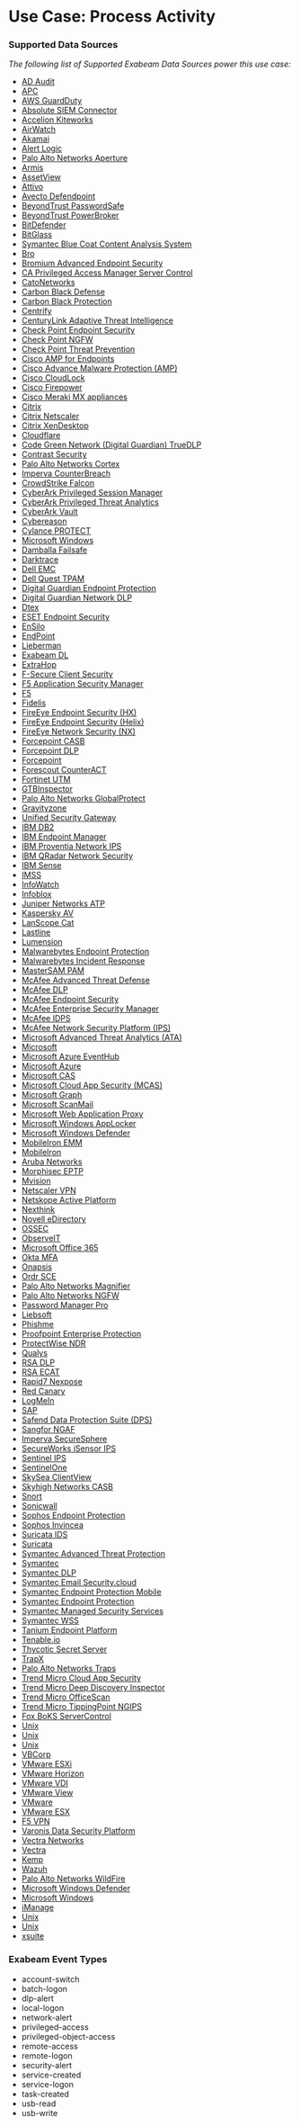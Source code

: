 Use Case: Process Activity
==========================

### Supported Data Sources

_The following list of Supported Exabeam Data Sources power this use case:_

* [AD Audit](datasource_ad_audit_ad_audit.md)
* [APC](datasource_apc_apc.md)
* [AWS GuardDuty](datasource_aws_guardduty_aws_guardduty.md)
* [Absolute SIEM Connector](datasource_absolute_siem_connector_absolute_siem_connector.md)
* [Accelion Kiteworks](datasource_accelion_kiteworks_accelion_kiteworks.md)
* [AirWatch](datasource_airwatch_airwatch.md)
* [Akamai](datasource_akamai_siem_akamai.md)
* [Alert Logic](datasource_alert_logic_alert_logic.md)
* [Palo Alto Networks Aperture](datasource_aperture_palo_alto_networks_aperture.md)
* [Armis](datasource_armis_armis.md)
* [AssetView](datasource_assetview_assetview.md)
* [Attivo](datasource_attivo_attivo.md)
* [Avecto Defendpoint](datasource_avecto_defendpoint_avecto_defendpoint.md)
* [BeyondTrust PasswordSafe](datasource_beyondtrust_passwordsafe_beyondtrust_passwordsafe.md)
* [BeyondTrust PowerBroker](datasource_beyondtrust_powerbroker_beyondtrust_powerbroker.md)
* [BitDefender](datasource_bitdefender_gravityzone_bitdefender.md)
* [BitGlass](datasource_bitglass_bitglass.md)
* [Symantec Blue Coat Content Analysis System](datasource_blue_coat_content_analysis_system_symantec_blue_coat_content_analysis_system.md)
* [Bro](datasource_bro_bro.md)
* [Bromium Advanced Endpoint Security](datasource_bromium_advanced_endpoint_security_bromium_advanced_endpoint_security.md)
* [CA Privileged Access Manager Server Control](datasource_ca_privileged_access_manager_server_control_ca_privileged_access_manager_server_control.md)
* [CatoNetworks](datasource_catonetworks_catonetworks.md)
* [Carbon Black Defense](datasource_cb_defense_carbon_black_defense.md)
* [Carbon Black Protection](datasource_cb_protection_carbon_black_protection.md)
* [Centrify](datasource_centrify_centrify.md)
* [CenturyLink Adaptive Threat Intelligence](datasource_centurylink_adaptive_threat_intelligence_centurylink_adaptive_threat_intelligence.md)
* [Check Point Endpoint Security](datasource_check_point_endpoint_security_check_point_endpoint_security.md)
* [Check Point NGFW](datasource_check_point_ngfw_check_point_ngfw.md)
* [Check Point Threat Prevention](datasource_check_point_threat_prevention_check_point_threat_prevention.md)
* [Cisco AMP for Endpoints](datasource_cisco_amp_for_endpoints_cisco_amp_for_endpoints.md)
* [Cisco Advance Malware Protection (AMP)](datasource_cisco_advance_malware_protection_(amp)_cisco_advance_malware_protection_(amp).md)
* [Cisco CloudLock](datasource_cisco_cloudlock_cisco_cloudlock.md)
* [Cisco Firepower](datasource_cisco_firepower_cisco_firepower.md)
* [Cisco Meraki MX appliances](datasource_cisco_meraki_mx_appliances_cisco_meraki_mx_appliances.md)
* [Citrix](datasource_citrix_endpoint_management_citrix.md)
* [Citrix Netscaler](datasource_citrix_netscaler_citrix_netscaler.md)
* [Citrix XenDesktop](datasource_citrix_xendesktop_citrix_xendesktop.md)
* [Cloudflare](datasource_cloudflare_cloudflare.md)
* [Code Green Network (Digital Guardian) TrueDLP](datasource_code_green_network_(digital_guardian)_truedlp_code_green_network_(digital_guardian)_truedlp.md)
* [Contrast Security](datasource_contrast_security_contrast_security.md)
* [Palo Alto Networks Cortex](datasource_cortex_xdr_palo_alto_networks_cortex.md)
* [Imperva CounterBreach](datasource_counterbreach_imperva_counterbreach.md)
* [CrowdStrike Falcon](datasource_crowdstrike_falcon_crowdstrike_falcon.md)
* [CyberArk Privileged Session Manager](datasource_cyberark_privileged_session_manager_cyberark_privileged_session_manager.md)
* [CyberArk Privileged Threat Analytics](datasource_cyberark_privileged_threat_analytics_cyberark_privileged_threat_analytics.md)
* [CyberArk Vault](datasource_cyberark_vault_cyberark_vault.md)
* [Cybereason](datasource_cybereason_cybereason.md)
* [Cylance PROTECT](datasource_cylance_protect_cylance_protect.md)
* [Microsoft Windows](datasource_dc_microsoft_windows.md)
* [Damballa Failsafe](datasource_damballa_failsafe_damballa_failsafe.md)
* [Darktrace](datasource_darktrace_darktrace.md)
* [Dell EMC](datasource_dell_emc_dell_emc.md)
* [Dell Quest TPAM](datasource_dell_quest_tpam_dell_quest_tpam.md)
* [Digital Guardian Endpoint Protection](datasource_digital_guardian_endpoint_protection_digital_guardian_endpoint_protection.md)
* [Digital Guardian Network DLP](datasource_digital_guardian_network_dlp_digital_guardian_network_dlp.md)
* [Dtex](datasource_dtex_dtex.md)
* [ESET Endpoint Security](datasource_eset_endpoint_security_eset_endpoint_security.md)
* [EnSilo](datasource_ensilo_ensilo.md)
* [EndPoint](datasource_endpoint_endpoint.md)
* [Lieberman](datasource_enterprise_random_password_manager_lieberman.md)
* [Exabeam DL](datasource_exabeam_dl_exabeam_dl.md)
* [ExtraHop](datasource_extrahop_extrahop.md)
* [F-Secure Client Security](datasource_f-secure_client_security_f-secure_client_security.md)
* [F5 Application Security Manager](datasource_f5_application_security_manager_f5_application_security_manager.md)
* [F5](datasource_f5_silverline_f5.md)
* [Fidelis](datasource_fidelis_fidelis.md)
* [FireEye Endpoint Security (HX)](datasource_fireeye_endpoint_security_(hx)_fireeye_endpoint_security_(hx).md)
* [FireEye Endpoint Security (Helix)](datasource_fireeye_endpoint_security_(helix)_fireeye_endpoint_security_(helix).md)
* [FireEye Network Security (NX)](datasource_fireeye_network_security_(nx)_fireeye_network_security_(nx).md)
* [Forcepoint CASB](datasource_forcepoint_casb_forcepoint_casb.md)
* [Forcepoint DLP](datasource_forcepoint_dlp_forcepoint_dlp.md)
* [Forcepoint](datasource_forcepoint_insider_threat_forcepoint.md)
* [Forescout CounterACT](datasource_forescout_counteract_forescout_counteract.md)
* [Fortinet UTM](datasource_fortinet_utm_fortinet_utm.md)
* [GTBInspector](datasource_gtbinspector_gtbinspector.md)
* [Palo Alto Networks GlobalProtect](datasource_globalprotect_portal_palo_alto_networks_globalprotect.md)
* [Gravityzone](datasource_gravityzone_gravityzone.md)
* [Unified Security Gateway](datasource_huawei_unified_security_gateway.md)
* [IBM DB2](datasource_ibm_db2_ibm_db2.md)
* [IBM Endpoint Manager](datasource_ibm_endpoint_manager_ibm_endpoint_manager.md)
* [IBM Proventia Network IPS](datasource_ibm_proventia_network_ips_ibm_proventia_network_ips.md)
* [IBM QRadar Network Security](datasource_ibm_qradar_network_security_ibm_qradar_network_security.md)
* [IBM Sense](datasource_ibm_sense_ibm_sense.md)
* [IMSS](datasource_imss_imss.md)
* [InfoWatch](datasource_infowatch_infowatch.md)
* [Infoblox](datasource_infoblox_infoblox.md)
* [Juniper Networks ATP](datasource_juniper_networks_atp_juniper_networks_atp.md)
* [Kaspersky AV](datasource_kaspersky_av_kaspersky_av.md)
* [LanScope Cat](datasource_lanscope_cat_lanscope_cat.md)
* [Lastline](datasource_lastline_lastline.md)
* [Lumension](datasource_lumension_lumension.md)
* [Malwarebytes Endpoint Protection](datasource_malwarebytes_endpoint_protection_malwarebytes_endpoint_protection.md)
* [Malwarebytes Incident Response](datasource_malwarebytes_incident_response_malwarebytes_incident_response.md)
* [MasterSAM PAM](datasource_mastersam_pam_mastersam_pam.md)
* [McAfee Advanced Threat Defense](datasource_mcafee_advanced_threat_defense_mcafee_advanced_threat_defense.md)
* [McAfee DLP](datasource_mcafee_dlp_mcafee_dlp.md)
* [McAfee Endpoint Security](datasource_mcafee_endpoint_security_mcafee_endpoint_security.md)
* [McAfee Enterprise Security Manager](datasource_mcafee_enterprise_security_manager_mcafee_enterprise_security_manager.md)
* [McAfee IDPS](datasource_mcafee_idps_mcafee_idps.md)
* [McAfee Network Security Platform (IPS)](datasource_mcafee_network_security_platform_(ips)_mcafee_network_security_platform_(ips).md)
* [Microsoft Advanced Threat Analytics (ATA)](datasource_microsoft_advanced_threat_analytics_(ata)_microsoft_advanced_threat_analytics_(ata).md)
* [Microsoft](datasource_microsoft_advanced_threat_protection_microsoft.md)
* [Microsoft Azure EventHub](datasource_microsoft_azure_eventhub_microsoft_azure_eventhub.md)
* [Microsoft Azure](datasource_microsoft_azure_microsoft_azure.md)
* [Microsoft CAS](datasource_microsoft_cas_microsoft_cas.md)
* [Microsoft Cloud App Security (MCAS)](datasource_microsoft_cloud_app_security_(mcas)_microsoft_cloud_app_security_(mcas).md)
* [Microsoft Graph](datasource_microsoft_graph_microsoft_graph.md)
* [Microsoft ScanMail](datasource_microsoft_scanmail_microsoft_scanmail.md)
* [Microsoft Web Application Proxy](datasource_microsoft_web_application_proxy_microsoft_web_application_proxy.md)
* [Microsoft Windows AppLocker](datasource_microsoft_windows_applocker_microsoft_windows_applocker.md)
* [Microsoft Windows Defender](datasource_microsoft_windows_defender_microsoft_windows_defender.md)
* [MobileIron EMM](datasource_mobileiron_emm_mobileiron_emm.md)
* [MobileIron](datasource_mobileiron_mobileiron.md)
* [Aruba Networks](datasource_mobility_controller_aruba_networks.md)
* [Morphisec EPTP](datasource_morphisec_eptp_morphisec_eptp.md)
* [Mvision](datasource_mvision_mvision.md)
* [Netscaler VPN](datasource_netscaler_vpn_netscaler_vpn.md)
* [Netskope Active Platform](datasource_netskope_active_platform_netskope_active_platform.md)
* [Nexthink](datasource_nexthink_nexthink.md)
* [Novell eDirectory](datasource_novell_edirectory_novell_edirectory.md)
* [OSSEC](datasource_ossec_ossec.md)
* [ObserveIT](datasource_observeit_observeit.md)
* [Microsoft Office 365](datasource_office_365_microsoft_office_365.md)
* [Okta MFA](datasource_okta_mfa_okta_mfa.md)
* [Onapsis](datasource_onapsis_onapsis.md)
* [Ordr SCE](datasource_ordr_sce_ordr_sce.md)
* [Palo Alto Networks Magnifier](datasource_palo_alto_networks_magnifier_palo_alto_networks_magnifier.md)
* [Palo Alto Networks NGFW](datasource_palo_alto_networks_ngfw_palo_alto_networks_ngfw.md)
* [Password Manager Pro](datasource_password_manager_pro_password_manager_pro.md)
* [Liebsoft](datasource_password_manager_liebsoft.md)
* [Phishme](datasource_phishme_phishme.md)
* [Proofpoint Enterprise Protection](datasource_proofpoint_enterprise_protection_proofpoint_enterprise_protection.md)
* [ProtectWise NDR](datasource_protectwise_ndr_protectwise_ndr.md)
* [Qualys](datasource_qualys_qualys.md)
* [RSA DLP](datasource_rsa_dlp_rsa_dlp.md)
* [RSA ECAT](datasource_rsa_ecat_rsa_ecat.md)
* [Rapid7 Nexpose](datasource_rapid7_nexpose_rapid7_nexpose.md)
* [Red Canary](datasource_red_canary_red_canary.md)
* [LogMeIn](datasource_remotelyanywhere_logmein.md)
* [SAP](datasource_sap_sap.md)
* [Safend Data Protection Suite (DPS)](datasource_safend_data_protection_suite_(dps)_safend_data_protection_suite_(dps).md)
* [Sangfor NGAF](datasource_sangfor_ngaf_sangfor_ngaf.md)
* [Imperva SecureSphere](datasource_securesphere_imperva_securesphere.md)
* [SecureWorks iSensor IPS](datasource_secureworks_isensor_ips_secureworks_isensor_ips.md)
* [Sentinel IPS](datasource_sentinel_ips_sentinel_ips.md)
* [SentinelOne](datasource_sentinelone_sentinelone.md)
* [SkySea ClientView](datasource_skysea_clientview_skysea_clientview.md)
* [Skyhigh Networks CASB](datasource_skyhigh_networks_casb_skyhigh_networks_casb.md)
* [Snort](datasource_snort_snort.md)
* [Sonicwall](datasource_sonicwall_sonicwall.md)
* [Sophos Endpoint Protection](datasource_sophos_endpoint_protection_sophos_endpoint_protection.md)
* [Sophos Invincea](datasource_sophos_invincea_sophos_invincea.md)
* [Suricata IDS](datasource_suricata_ids_suricata_ids.md)
* [Suricata](datasource_suricata_suricata.md)
* [Symantec Advanced Threat Protection](datasource_symantec_advanced_threat_protection_symantec_advanced_threat_protection.md)
* [Symantec](datasource_symantec_cloudsoc_symantec.md)
* [Symantec DLP](datasource_symantec_dlp_symantec_dlp.md)
* [Symantec Email Security.cloud](datasource_symantec_email_security.cloud_symantec_email_security.cloud.md)
* [Symantec Endpoint Protection Mobile](datasource_symantec_endpoint_protection_mobile_symantec_endpoint_protection_mobile.md)
* [Symantec Endpoint Protection](datasource_symantec_endpoint_protection_symantec_endpoint_protection.md)
* [Symantec Managed Security Services](datasource_symantec_managed_security_services_symantec_managed_security_services.md)
* [Symantec WSS](datasource_symantec_wss_symantec_wss.md)
* [Tanium Endpoint Platform](datasource_tanium_endpoint_platform_tanium_endpoint_platform.md)
* [Tenable.io](datasource_tenable.io_tenable.io.md)
* [Thycotic Secret Server](datasource_thycotic_secret_server_thycotic_secret_server.md)
* [TrapX](datasource_trapx_tsoc_trapx.md)
* [Palo Alto Networks Traps](datasource_traps_palo_alto_networks_traps.md)
* [Trend Micro Cloud App Security](datasource_trend_micro_cloud_app_security_trend_micro_cloud_app_security.md)
* [Trend Micro Deep Discovery Inspector](datasource_trend_micro_deep_discovery_inspector_trend_micro_deep_discovery_inspector.md)
* [Trend Micro OfficeScan](datasource_trend_micro_officescan_trend_micro_officescan.md)
* [Trend Micro TippingPoint NGIPS](datasource_trend_micro_tippingpoint_ngips_trend_micro_tippingpoint_ngips.md)
* [Fox BoKS ServerControl](datasource_unix_fox_boks_servercontrol.md)
* [Unix](datasource_unix_unix.md)
* [Unix](datasource_unix_auditd_unix.md)
* [Unix](datasource_unix_unix.md)
* [VBCorp](datasource_vbcorp_vbcorp.md)
* [VMware ESXi](datasource_vmware_esxi_vmware_esxi.md)
* [VMware Horizon](datasource_vmware_horizon_vmware_horizon.md)
* [VMware VDI](datasource_vmware_vdi_vmware_vdi.md)
* [VMware View](datasource_vmware_view_vmware_view.md)
* [VMware](datasource_vmware_vmware.md)
* [VMware ESX](datasource_vmware_vmware_esx.md)
* [F5 VPN](datasource_vpn_f5_vpn.md)
* [Varonis Data Security Platform](datasource_varonis_data_security_platform_varonis_data_security_platform.md)
* [Vectra Networks](datasource_vectra_networks_vectra_networks.md)
* [Vectra](datasource_vectra_vectra.md)
* [Kemp](datasource_virtual_load_master_kemp.md)
* [Wazuh](datasource_wazuh_wazuh.md)
* [Palo Alto Networks WildFire](datasource_wildfire_palo_alto_networks_wildfire.md)
* [Microsoft Windows Defender](datasource_windows_defender_microsoft_windows_defender.md)
* [Microsoft Windows](datasource_windows_microsoft_windows.md)
* [iManage](datasource_imanage_imanage.md)
* [Unix](datasource_krb5kdc_unix.md)
* [Unix](datasource_systemd_unix.md)
* [xsuite](datasource_xsuite_xsuite.md)


### Exabeam Event Types

- account-switch
- batch-logon
- dlp-alert
- local-logon
- network-alert
- privileged-access
- privileged-object-access
- remote-access
- remote-logon
- security-alert
- service-created
- service-logon
- task-created
- usb-read
- usb-write
